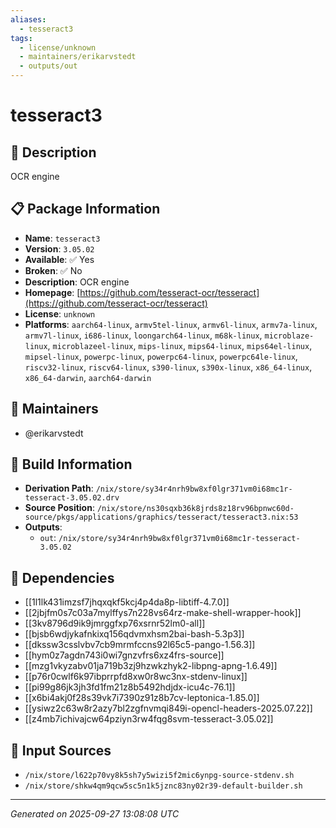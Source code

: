 ```yaml
---
aliases:
  - tesseract3
tags:
  - license/unknown
  - maintainers/erikarvstedt
  - outputs/out
---
```


# tesseract3

## 📝 Description

OCR engine

## 📋 Package Information

- **Name**: `tesseract3`
- **Version**: `3.05.02`
- **Available**: ✅ Yes
- **Broken**: ✅ No
- **Description**: OCR engine
- **Homepage**: [https://github.com/tesseract-ocr/tesseract](https://github.com/tesseract-ocr/tesseract)
- **License**: `unknown`
- **Platforms**: `aarch64-linux`, `armv5tel-linux`, `armv6l-linux`, `armv7a-linux`, `armv7l-linux`, `i686-linux`, `loongarch64-linux`, `m68k-linux`, `microblaze-linux`, `microblazeel-linux`, `mips-linux`, `mips64-linux`, `mips64el-linux`, `mipsel-linux`, `powerpc-linux`, `powerpc64-linux`, `powerpc64le-linux`, `riscv32-linux`, `riscv64-linux`, `s390-linux`, `s390x-linux`, `x86_64-linux`, `x86_64-darwin`, `aarch64-darwin`
## 👥 Maintainers

- @erikarvstedt


## 🔧 Build Information

- **Derivation Path**: `/nix/store/sy34r4nrh9bw8xf0lgr371vm0i68mc1r-tesseract-3.05.02.drv`
- **Source Position**: `/nix/store/ns30sqxb36k8jrds8z18rv96bpnwc60d-source/pkgs/applications/graphics/tesseract/tesseract3.nix:53`
- **Outputs**:
  - `out`:  `/nix/store/sy34r4nrh9bw8xf0lgr371vm0i68mc1r-tesseract-3.05.02`

## 🔗 Dependencies

- [[1l1lk431imzsf7jhqxqkf5kcj4p4da8p-libtiff-4.7.0]]
- [[2jbjfm0s7c03a7mylffys7n228vs64rz-make-shell-wrapper-hook]]
- [[3kv8796d9ik9jmrggfxp76xsrnr52lm0-all]]
- [[bjsb6wdjykafnkixq156qdvmxhsm2bai-bash-5.3p3]]
- [[dkssw3csslvbv7cb9mrmfccns92l65c5-pango-1.56.3]]
- [[hym0z7agdn743i0wi7gnzvfrs6xz4frs-source]]
- [[mzg1vkyzabv01ja719b3zj9hzwkzhyk2-libpng-apng-1.6.49]]
- [[p76r0cwlf6k97ibprrpfd8xw0r8wc3nx-stdenv-linux]]
- [[pi99g86jk3jh3fd1fm21z8b5492hdjdx-icu4c-76.1]]
- [[x6bi4akj0f28s39vk7i7390z91z8b7cv-leptonica-1.85.0]]
- [[ysiwz2c63w8r2azy7bl2zgfnvmqi849i-opencl-headers-2025.07.22]]
- [[z4mb7ichivajcw64pziyn3rw4fqg8svm-tesseract-3.05.02]]

## 📁 Input Sources

- `/nix/store/l622p70vy8k5sh7y5wizi5f2mic6ynpg-source-stdenv.sh`
- `/nix/store/shkw4qm9qcw5sc5n1k5jznc83ny02r39-default-builder.sh`

---
*Generated on 2025-09-27 13:08:08 UTC*
